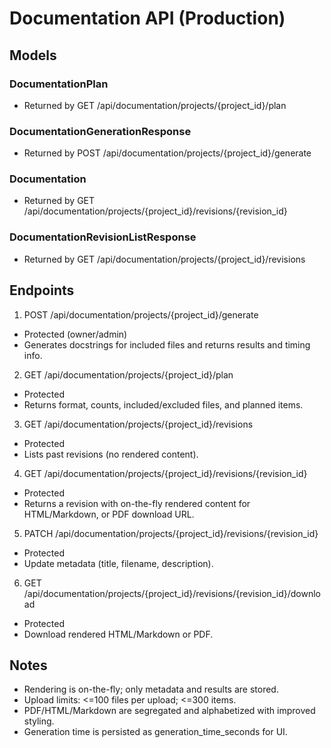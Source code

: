 # Documentation API (Production)

## Models

### DocumentationPlan

- Returned by GET /api/documentation/projects/{project_id}/plan

### DocumentationGenerationResponse

- Returned by POST /api/documentation/projects/{project_id}/generate

### Documentation

- Returned by GET /api/documentation/projects/{project_id}/revisions/{revision_id}

### DocumentationRevisionListResponse

- Returned by GET /api/documentation/projects/{project_id}/revisions

## Endpoints

1. POST /api/documentation/projects/{project_id}/generate

- Protected (owner/admin)
- Generates docstrings for included files and returns results and timing info.

2. GET /api/documentation/projects/{project_id}/plan

- Protected
- Returns format, counts, included/excluded files, and planned items.

3. GET /api/documentation/projects/{project_id}/revisions

- Protected
- Lists past revisions (no rendered content).

4. GET /api/documentation/projects/{project_id}/revisions/{revision_id}

- Protected
- Returns a revision with on-the-fly rendered content for HTML/Markdown, or PDF download URL.

5. PATCH /api/documentation/projects/{project_id}/revisions/{revision_id}

- Protected
- Update metadata (title, filename, description).

6. GET /api/documentation/projects/{project_id}/revisions/{revision_id}/download

- Protected
- Download rendered HTML/Markdown or PDF.

## Notes

- Rendering is on-the-fly; only metadata and results are stored.
- Upload limits: <=100 files per upload; <=300 items.
- PDF/HTML/Markdown are segregated and alphabetized with improved styling.
- Generation time is persisted as generation_time_seconds for UI.
